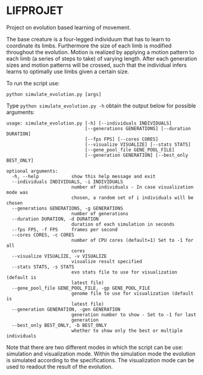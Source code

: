 # LIFPROJET

Project on evolution based learning of movement.

The base creature is a four-legged individuum that has to learn to coordinate its limbs. Furthermore the size of each limb is modified throughout the evolution. Motion is realized by applying a motion pattern to each limb (a series of steps to take) of varying length. After each generation sizes and motion patterns will be crossed, such that the individual infers learns to optimally use limbs given a certain size.

To run the script use:

`python simulate_evolution.py [args]`

Type `python simulate_evolution.py -h` obtain the output below for possible arguments:

```
usage: simulate_evolution.py [-h] [--individuals INDIVIDUALS]
                             [--generations GENERATIONS] [--duration DURATION]
                             [--fps FPS] [--cores CORES]
                             [--visualize VISUALIZE] [--stats STATS]
                             [--gene_pool_file GENE_POOL_FILE]
                             [--generation GENERATION] [--best_only BEST_ONLY]

optional arguments:
  -h, --help            show this help message and exit
  --individuals INDIVIDUALS, -i INDIVIDUALS
                        number of individuals - In case visualization mode was
                        chosen, a random set of i individuals will be chosen
  --generations GENERATIONS, -g GENERATIONS
                        number of generations
  --duration DURATION, -d DURATION
                        duration of each simulation in seconds
  --fps FPS, -f FPS     frames per second
  --cores CORES, -c CORES
                        number of CPU cores (default=1) Set to -1 for all
                        cores
  --visualize VISUALIZE, -v VISUALIZE
                        visualize result specified
  --stats STATS, -s STATS
                        evo stats file to use for visualization (default is
                        latest file)
  --gene_pool_file GENE_POOL_FILE, -gp GENE_POOL_FILE
                        genome file to use for visualization (default is
                        latest file)
  --generation GENERATION, -gen GENERATION
                        generation number to show - Set to -1 for last
                        generation
  --best_only BEST_ONLY, -b BEST_ONLY
                        whether to show only the best or multiple individuals
  ```

Note that there are two different modes in which the script can be use: simulation and visualization mode. Within the simulation mode the evolution is simulated according to the specifications. The visualization mode can be used to readout the result of the evolution.
